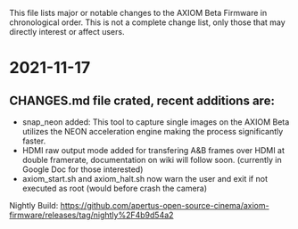 This file lists major or notable changes to the AXIOM Beta Firmware in chronological order. This is not
a complete change list, only those that may directly interest or affect users.

# 2021-11-17

## CHANGES.md file crated, recent additions are:

* snap_neon added: This tool to capture single images on the AXIOM Beta utilizes the NEON acceleration engine making the process significantly faster.
* HDMI raw output mode added for transfering A&B frames over HDMI at double framerate, documentation on wiki will follow soon. (currently in Google Doc for those interested)
* axiom_start.sh and axiom_halt.sh now warn the user and exit if not executed as root (would before crash the camera)

Nightly Build:
https://github.com/apertus-open-source-cinema/axiom-firmware/releases/tag/nightly%2F4b9d54a2
